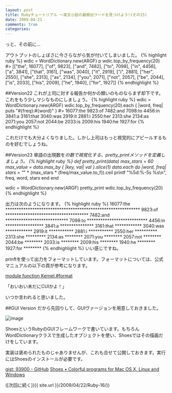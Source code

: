 ```yaml
---
layout: post
title: Rubyチュートリアル ～英文小説の最頻出ワードを見つけよう!(その15)
date: 2009-04-21
comments: true
categories:
---
```


っと、その前に...

アウトプットのしょぼさに今さらながら気が付いてしまいました。
{% highlight ruby %}
 wdic = WordDictionary.new(ARGF)
 p wdic.top_by_frequency(20)
#> [["the", 16077], ["of", 9823], ["and", 7482], ["to", 7098], ["in", 4456], ["a", 3841], ["that", 3161], ["was", 3040], ["it", 2919], ["i", 2881], ["her", 2550], ["she", 2313], ["as", 2134], ["you", 2071], ["not", 2057], ["be", 2044], ["is", 2033], ["his", 2009], ["he", 1940], ["for", 1927]]
{% endhighlight %}

##Version22
これが上司に対する報告か何かの類いのものならまず却下です。これをもう少しマシなものにしましょう。
{% highlight ruby %}
 wdic = WordDictionary.new(ARGF)
 wdic.top_by_frequency(20).each { |word, freq| puts "#{freq}:#{word}" }
#>
 16077:the
 9823:of
 7482:and
 7098:to
 4456:in
 3841:a
 3161:that
 3040:was
 2919:it
 2881:i
 2550:her
 2313:she
 2134:as
 2071:you
 2057:not
 2044:be
 2033:is
 2009:his
 1940:he
 1927:for
{% endhighlight %}

これだけでも大分よくなりました。しかし上司はもっと視覚的にアピールするものを好むでしょうね。

##Version23
単語の出現数を*の数で視覚化する、pretty_printメソッドを定義しましょう。
{% highlight ruby %}
 def pretty_print(data)
   max_stars = 60
   max_value = data.max_by { |key, val| val }.slice(1)
   data.each do |word, freq|
     stars = "*" * (max_stars * (freq/max_value.to_f)).ceil
     printf "%5d:%-5s %s\n", freq, word, stars
   end
 end
 
 wdic = WordDictionary.new(ARGF)
 pretty_print wdic.top_by_frequency(20)
{% endhighlight %}

出力は次のようになります。
{% highlight ruby %}
16077:the   ************************************************************
 9823:of    *************************************
 7482:and   ****************************
 7098:to    ***************************
 4456:in    *****************
 3841:a     ***************
 3161:that  ************
 3040:was   ************
 2919:it    ***********
 2881:i     ***********
 2550:her   **********
 2313:she   *********
 2134:as    ********
 2071:you   ********
 2057:not   ********
 2044:be    ********
 2033:is    ********
 2009:his   ********
 1940:he    ********
 1927:for   ********
{% endhighlight %}
いい感じですね。

prinftを使って出力をフォーマットしています。フォーマットについては、公式マニュアルの以下の頁が参考になります。

[module function Kernel.#format](http://doc.okkez.net/191/view/method/Kernel/m/sprintf)

「おいおい未だにCUIかよ！」

いつか言われると思いました。

##GUI Version
だから先回りして、GUIヴァージョンを用意しておきました。

![image](http://img.f.hatena.ne.jp/images/fotolife/k/keyesberry/20090421/20090421090356.png)


ShoesというRubyのGUIフレームワークで書いています。もちろんWordDictionaryクラスで生成したオブジェクトを使い、Shoesではその描画だけをしています。

実装は褒められたものじゃありませんが、これも合せて公開しておきます。実行にはShoesのインストールが必要です。

[gist: 93900 - GitHub](http://gist.github.com/93900)
[Shoes &#8226; Colorful programs for Mac OS X, Linux and Windows](http://shoooes.net/)

([次回に続く]({{ site.url }}/2009/04/22/Ruby-16/))

